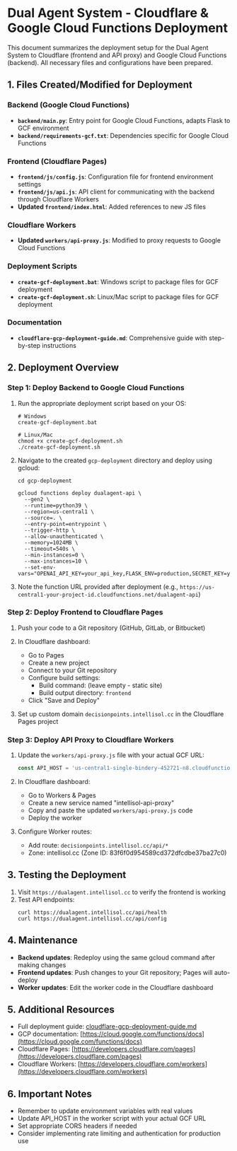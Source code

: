 # Dual Agent System - Cloudflare & Google Cloud Functions Deployment

This document summarizes the deployment setup for the Dual Agent System to Cloudflare (frontend and API proxy) and Google Cloud Functions (backend). All necessary files and configurations have been prepared.

## 1. Files Created/Modified for Deployment

### Backend (Google Cloud Functions)

- **`backend/main.py`**: Entry point for Google Cloud Functions, adapts Flask to GCF environment
- **`backend/requirements-gcf.txt`**: Dependencies specific for Google Cloud Functions

### Frontend (Cloudflare Pages)

- **`frontend/js/config.js`**: Configuration file for frontend environment settings
- **`frontend/js/api.js`**: API client for communicating with the backend through Cloudflare Workers
- **Updated `frontend/index.html`**: Added references to new JS files

### Cloudflare Workers

- **Updated `workers/api-proxy.js`**: Modified to proxy requests to Google Cloud Functions

### Deployment Scripts

- **`create-gcf-deployment.bat`**: Windows script to package files for GCF deployment
- **`create-gcf-deployment.sh`**: Linux/Mac script to package files for GCF deployment

### Documentation

- **`cloudflare-gcp-deployment-guide.md`**: Comprehensive guide with step-by-step instructions

## 2. Deployment Overview

### Step 1: Deploy Backend to Google Cloud Functions

1. Run the appropriate deployment script based on your OS:
   ```
   # Windows
   create-gcf-deployment.bat
   
   # Linux/Mac
   chmod +x create-gcf-deployment.sh
   ./create-gcf-deployment.sh
   ```

2. Navigate to the created `gcp-deployment` directory and deploy using gcloud:
   ```
   cd gcp-deployment
   
   gcloud functions deploy dualagent-api \
     --gen2 \
     --runtime=python39 \
     --region=us-central1 \
     --source=. \
     --entry-point=entrypoint \
     --trigger-http \
     --allow-unauthenticated \
     --memory=1024MB \
     --timeout=540s \
     --min-instances=0 \
     --max-instances=10 \
     --set-env-vars="OPENAI_API_KEY=your_api_key,FLASK_ENV=production,SECRET_KEY=your_secret_key"
   ```

3. Note the function URL provided after deployment (e.g., `https://us-central1-your-project-id.cloudfunctions.net/dualagent-api`)

### Step 2: Deploy Frontend to Cloudflare Pages

1. Push your code to a Git repository (GitHub, GitLab, or Bitbucket)

2. In Cloudflare dashboard:
   - Go to Pages
   - Create a new project
   - Connect to your Git repository
   - Configure build settings:
     - Build command: (leave empty - static site)
     - Build output directory: `frontend`
   - Click "Save and Deploy"

3. Set up custom domain `decisionpoints.intellisol.cc` in the Cloudflare Pages project

### Step 3: Deploy API Proxy to Cloudflare Workers

1. Update the `workers/api-proxy.js` file with your actual GCF URL:
   ```javascript
   const API_HOST = 'us-central1-single-bindery-452721-n8.cloudfunctions.net';  // Update this
   ```

2. In Cloudflare dashboard:
   - Go to Workers & Pages
   - Create a new service named "intellisol-api-proxy"
   - Copy and paste the updated `workers/api-proxy.js` code
   - Deploy the worker

3. Configure Worker routes:
   - Add route: `decisionpoints.intellisol.cc/api/*`
   - Zone: intellisol.cc (Zone ID: 83f6f0d954589cd372dfcdbe37ba27c0)

## 3. Testing the Deployment

1. Visit `https://dualagent.intellisol.cc` to verify the frontend is working
2. Test API endpoints:
   ```
   curl https://dualagent.intellisol.cc/api/health
   curl https://dualagent.intellisol.cc/api/config
   ```

## 4. Maintenance

- **Backend updates**: Redeploy using the same gcloud command after making changes
- **Frontend updates**: Push changes to your Git repository; Pages will auto-deploy
- **Worker updates**: Edit the worker code in the Cloudflare dashboard

## 5. Additional Resources

- Full deployment guide: [cloudflare-gcp-deployment-guide.md](cloudflare-gcp-deployment-guide.md)
- GCP documentation: [https://cloud.google.com/functions/docs](https://cloud.google.com/functions/docs)
- Cloudflare Pages: [https://developers.cloudflare.com/pages](https://developers.cloudflare.com/pages)
- Cloudflare Workers: [https://developers.cloudflare.com/workers](https://developers.cloudflare.com/workers)

## 6. Important Notes

- Remember to update environment variables with real values
- Update API_HOST in the worker script with your actual GCF URL
- Set appropriate CORS headers if needed
- Consider implementing rate limiting and authentication for production use
